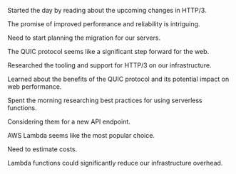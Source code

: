 Started the day by reading about the upcoming changes in HTTP/3.

The promise of improved performance and reliability is intriguing.

Need to start planning the migration for our servers.

The QUIC protocol seems like a significant step forward for the web.

Researched the tooling and support for HTTP/3 on our infrastructure.

Learned about the benefits of the QUIC protocol and its potential impact on web performance.

Spent the morning researching best practices for using serverless functions.

Considering them for a new API endpoint.

AWS Lambda seems like the most popular choice.

Need to estimate costs.

Lambda functions could significantly reduce our infrastructure overhead.